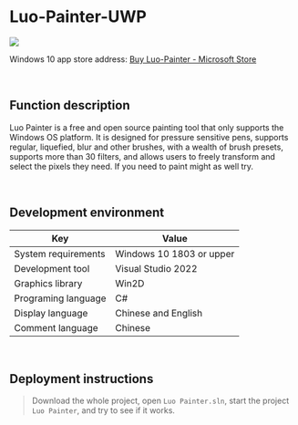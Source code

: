 # Luo-Painter-UWP

![](ScreenShot/logo.png)

 
 Windows 10 app store address: 
[Buy Luo-Painter - Microsoft Store](https://www.microsoft.com/store/productId/9NWRWGKW5MK3)   


<br/>

## Function description

Luo Painter is a free and open source painting tool that only supports the Windows OS platform. It is designed for pressure sensitive pens, supports regular, liquefied, blur and other brushes, with a wealth of brush presets, supports more than 30 filters, and allows users to freely transform and select the pixels they need. If you need to paint might as well try.


<br/>

## Development environment

|Key|Value|
|---|---|
|System requirements| Windows 10 1803 or upper|
|Development tool|Visual Studio 2022|
|Graphics library|Win2D|
|Programing language|C#|
|Display language|Chinese and English|
|Comment language|Chinese|


<br/>

## Deployment instructions

> Download the whole project, open `Luo Painter.sln`, start the project `Luo Painter`, and try to see if it works.